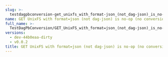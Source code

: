 ```yaml
---
slug: >-
  testdagpbconversion-get_unixfs_with_format-json_(not_dag-json)_is_no-op_(no_conversion)
name: GET UnixFS with format=json (not dag-json) is no-op (no conversion)
full_name: >-
  TestDagPbConversion/GET_UnixFS_with_format=json_(not_dag-json)_is_no-op_(no_conversion)
versions:
  - dev-44b0eaa-dirty
  - v0.0.2
title: GET UnixFS with format=json (not dag-json) is no-op (no conversion)
---
```


